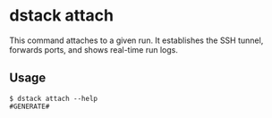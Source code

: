 # dstack attach

This command attaches to a given run. It establishes the SSH tunnel, forwards ports, and shows real-time run logs.

## Usage

<div class="termy">

```shell
$ dstack attach --help
#GENERATE#
```

</div>

[//]: # (TODO: Provide examples)
